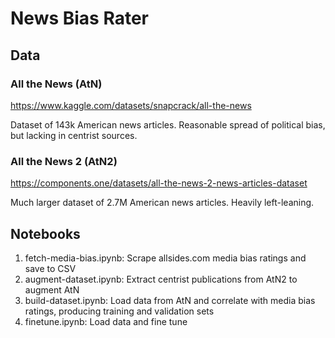 # News Bias Rater

## Data
### All the News (AtN)
https://www.kaggle.com/datasets/snapcrack/all-the-news

Dataset of 143k American news articles. Reasonable spread of political bias, but lacking in centrist sources.

### All the News 2 (AtN2)
https://components.one/datasets/all-the-news-2-news-articles-dataset

Much larger dataset of 2.7M American news articles. Heavily left-leaning.

## Notebooks
1. fetch-media-bias.ipynb: Scrape allsides.com media bias ratings and save to CSV
2. augment-dataset.ipynb: Extract centrist publications from AtN2 to augment AtN
3. build-dataset.ipynb: Load data from AtN and correlate with media bias ratings, producing training and validation sets
4. finetune.ipynb: Load data and fine tune
